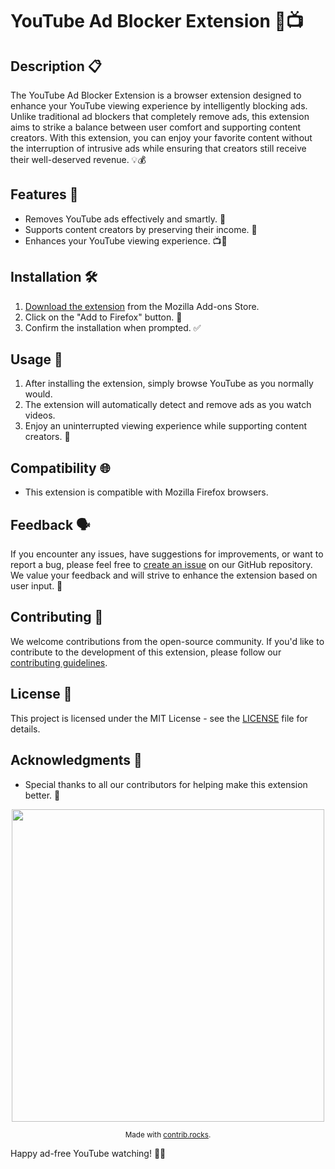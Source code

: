 # YouTube Ad Blocker Extension 🚫📺

## Description 📋
The YouTube Ad Blocker Extension is a browser extension designed to enhance your YouTube viewing experience by intelligently blocking ads. Unlike traditional ad blockers that completely remove ads, this extension aims to strike a balance between user comfort and supporting content creators. With this extension, you can enjoy your favorite content without the interruption of intrusive ads while ensuring that creators still receive their well-deserved revenue. 💡💰

## Features 🌟
- Removes YouTube ads effectively and smartly. 🧹
- Supports content creators by preserving their income. 💸
- Enhances your YouTube viewing experience. 📺🎉

## Installation 🛠️
1. [Download the extension](https://addons.mozilla.org/en-US/firefox/addon/blocker-free/) from the Mozilla Add-ons Store.
2. Click on the "Add to Firefox" button. 🦊
3. Confirm the installation when prompted. ✅

## Usage 🚀
1. After installing the extension, simply browse YouTube as you normally would.
2. The extension will automatically detect and remove ads as you watch videos.
3. Enjoy an uninterrupted viewing experience while supporting content creators. 🙌

## Compatibility 🌐
- This extension is compatible with Mozilla Firefox browsers.

## Feedback 🗣️
If you encounter any issues, have suggestions for improvements, or want to report a bug, please feel free to [create an issue](https://github.com/Devansh-Singh-Parmar/AdBlocker/issues) on our GitHub repository. We value your feedback and will strive to enhance the extension based on user input. 🤝

## Contributing 🤝
We welcome contributions from the open-source community. If you'd like to contribute to the development of this extension, please follow our [contributing guidelines](CONTRIBUTING.md).

## License 📜
This project is licensed under the MIT License - see the [LICENSE](LICENSE) file for details.

## Acknowledgments 🙏
- Special thanks to all our contributors for helping make this extension better. 🌟
<p align="center">
  <img src="https://contributors-img.web.app/image?repo=Devansh-Singh-Parmar/AdBlocker" width = 500/>
</p>

<div align="center">
<sub>Made with <a href="https://contrib.rocks">contrib.rocks</a>.</sub>
</div>

Happy ad-free YouTube watching! 🎉👀
